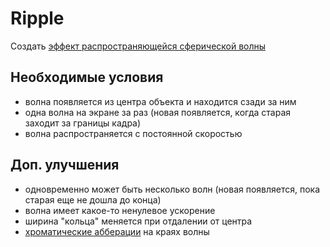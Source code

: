# Ripple

Создать [эффект распространяющейся сферической волны](ripple.mp4)
 
## Необходимые условия

 - волна появляется из центра объекта и находится сзади за ним
 - одна волна на экране за раз (новая появляется, когда старая заходит за границы кадра)
 - волна распространяется с постоянной скоростью

## Доп. улучшения

 - одновременно может быть несколько волн (новая появляется, пока старая еще не дошла до конца)
 - волна имеет какое-то ненулевое ускорение
 - ширина "кольца" меняется при отдалении от центра
 - [хроматические абберации](https://ru.wikipedia.org/wiki/%D0%A5%D1%80%D0%BE%D0%BC%D0%B0%D1%82%D0%B8%D1%87%D0%B5%D1%81%D0%BA%D0%B0%D1%8F_%D0%B0%D0%B1%D0%B5%D1%80%D1%80%D0%B0%D1%86%D0%B8%D1%8F?oldformat=true) на краях волны
